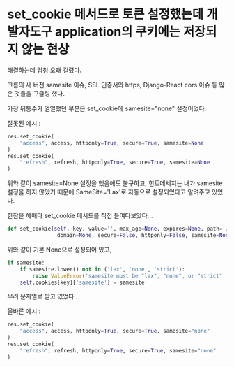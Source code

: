 # set_cookie 메서드로 토큰 설정했는데 개발자도구 application의 쿠키에는 저장되지 않는 현상

해결하는데 엄청 오래 걸렸다.



크롬의 새 버전 samesite 이슈, SSL 인증서와 https, Django-React cors 이슈 등 많은 것들을 구글링 했다.

가장 뒤통수가 얼얼했던 부분은 set_cookie에 samesite="none" 설정이었다.



잘못된 예시 :

```python
res.set_cookie(
	"access", access, httponly=True, secure=True, samesite=None
)
res.set_cookie(
	"refresh", refresh, httponly=True, secure=True, samesite=None
)
```

위와 같이 samesite=None 설정을 했음에도 불구하고, 힌트메세지는 내가 samesite 설정을 하지 않았기 때문에 SameSite='Lax'로 자동으로 설정되었다고 알려주고 있었다.



한참을 헤매다 set_cookie 메서드를 직접 들여다보았다...

```python
def set_cookie(self, key, value='', max_age=None, expires=None, path='/',
				domain=None, secure=False, httponly=False, samesite=None):
```

위와 같이 기본 None으로 설정되어 있고,

```python
if samesite:
	if samesite.lower() not in ('lax', 'none', 'strict'):
		raise ValueError('samesite must be "lax", "none", or "strict".')
    self.cookies[key]['samesite'] = samesite
```

무려 문자열로 받고 있었다...



올바른 예시 :

```python
res.set_cookie(
	"access", access, httponly=True, secure=True, samesite="none"
)
res.set_cookie(
	"refresh", refresh, httponly=True, secure=True, samesite="none"
)
```

